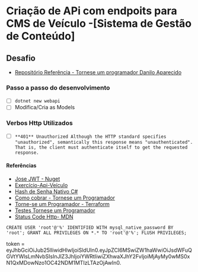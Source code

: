 # Criação de APi com endpoits para CMS de Veículo -[Sistema de Gestão de Conteúdo]

## Desafio

- [Repositório Referência - Tornese um programador Danilo Aparecido](https://github.com/torneseumprogramador/api-codigo-do-futuro/)

### Passo a passo do desenvolvimento

- [ ] `dotnet new webapi`
- [ ] Modifica/Cria as Models

### Verbos Http Utilizados

- [ ] `**401** Unauthorized
Although the HTTP standard specifies "unauthorized", semantically this response means "unauthenticated". That is, the client must authenticate itself to get the requested response.`

#### Referências

- [Jose JWT - Nuget](https://www.nuget.org/packages/jose-jwt/)
- [Exercício-Api-Veículo](https://wordpad.cc/codigo-do-futuro-exercicio)
- [Hash de Senha Nativo C#](https://stackoverflow.com/questions/17292366/hashing-with-sha1-algorithm-in-c-sharp)
- [Como cobrar - Tornese um Programador](https://www.youtube.com/watch?v=jJYuOHuGtSU)
- [Torne-se um Programador - Terraform](https://www.torneseumprogramador.com.br/aula?id=kD81bKwkZ8E&aula=91&tipo=integracao-continua&professor=Danilo)
- [Testes Tornese um Programador](https://www.torneseumprogramador.com.br/aula?id=eG7ES_33jvE&aula=103&tipo=c-sharp&professor=Danilo)
- [Status Code Http- MDN](https://developer.mozilla.org/en-US/docs/Web/HTTP/Status)

`CREATE USER 'root'@'%' IDENTIFIED WITH mysql_native_password BY 'root';
GRANT ALL PRIVILEGES ON *.* TO 'root'@'%';
FLUSH PRIVILEGES;`

token = eyJhbGciOiJub25lIiwidHlwIjoiSldUIn0.eyJpZCI6MSwiZW1haWwiOiJsdWFuQGVtYWlsLmNvbSIsInJlZ3JhIjoiYWRtIiwiZXhwaXJhY2FvIjoiMjAyMy0wMS0xN1QxMDowNzo1OC42NDM1MTIzLTAzOjAwIn0.
